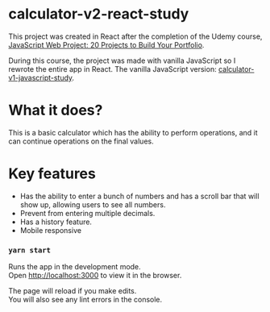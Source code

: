 # calculator-v2-react-study

This project was created in React after the completion of the Udemy course, [JavaScript Web Project: 20 Projects to Build Your Portfolio](https://www.udemy.com/course/javascript-web-projects-to-build-your-portfolio-resume/).

During this course, the project was made with vanilla JavaScript so I rewrote the entire app in React. The vanilla JavaScript version: [calculator-v1-javascript-study](https://github.com/Pyon18Pyon/calculator-v1-javascript-study).

# What it does?

This is a basic calculator which has the ability to perform operations, and it can continue operations on the final values.

# Key features

- Has the ability to enter a bunch of numbers and has a scroll bar that will show up, allowing users to see all numbers.
- Prevent from entering multiple decimals.
- Has a history feature. 
- Mobile responsive

### `yarn start`

Runs the app in the development mode.\
Open [http://localhost:3000](http://localhost:3000) to view it in the browser.

The page will reload if you make edits.\
You will also see any lint errors in the console.
